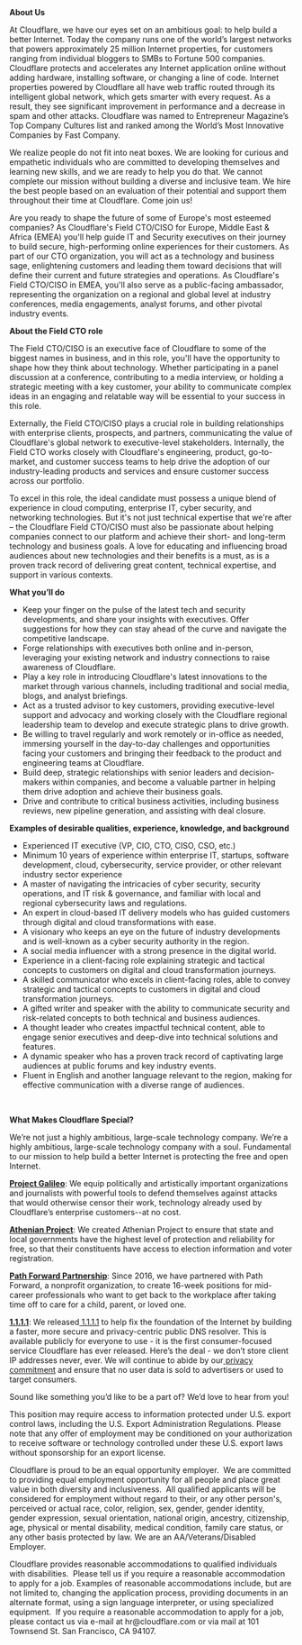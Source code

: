 <div class="content-intro">
	<div><strong>About Us</strong></div>
	<div>
		<p><span style="font-weight: 400;">At Cloudflare, we have our eyes set on an ambitious goal: to help build a better Internet. Today the company runs one of the world’s largest networks that powers approximately 25 million Internet properties, for customers ranging from individual bloggers to SMBs to Fortune 500 companies. Cloudflare protects and accelerates any Internet application online without adding hardware, installing software, or changing a line of code. Internet properties powered by Cloudflare all have web traffic routed through its intelligent global network, which gets smarter with every request. As a result, they see significant improvement in performance and a decrease in spam and other attacks. Cloudflare was named to Entrepreneur Magazine’s Top Company Cultures list and ranked among the World’s Most Innovative Companies by Fast Company.</span><span style="font-weight: 400;">&nbsp;</span></p>
		<p><span style="font-weight: 400;">We realize people do not fit into neat boxes. We are looking for curious and empathetic individuals who are committed to developing themselves and learning new skills, and we are ready to help you do that. We cannot complete our mission without building a diverse and inclusive team. We hire the best people based on an evaluation of their potential and support them throughout their time at Cloudflare. Come join us!&nbsp;</span></p>
	</div>
</div>
<p>Are you ready to shape the future of some of Europe's most esteemed companies? As Cloudflare's Field CTO/CISO for Europe, Middle East &amp; Africa (EMEA) you'll help guide IT and Security executives on their journey to build secure, high-performing online experiences for their customers. As part of our CTO organization, you will act as a technology and business sage, enlightening customers and leading them toward decisions that will define their current and future strategies and operations. As Cloudflare's Field CTO/CISO in EMEA, you'll also serve as a public-facing ambassador, representing the organization on a regional and global level at industry conferences, media engagements, analyst forums, and other pivotal industry events.</p>
<p><strong>About the Field CTO role</strong></p>
<p>The Field CTO/CISO is an executive face of Cloudflare to some of the biggest names in business, and in this role, you'll have the opportunity to shape how they think about technology. Whether participating in a panel discussion at a conference, contributing to a media interview, or holding a strategic meeting with a key customer, your ability to communicate complex ideas in an engaging and relatable way will be essential to your success in this role.</p>
<p>Externally, the Field CTO/CISO plays a crucial role in building relationships with enterprise clients, prospects, and partners, communicating the value of Cloudflare's global network to executive-level stakeholders. Internally, the Field CTO works closely with Cloudflare's engineering, product, go-to-market, and customer success teams to help drive the adoption of our industry-leading products and services and ensure customer success across our portfolio.</p>
<p>To excel in this role, the ideal candidate must possess a unique blend of experience in cloud computing, enterprise IT, cyber security, and networking technologies. But it's not just technical expertise that we're after – the Cloudflare Field CTO/CISO must also be passionate about helping companies connect to our platform and achieve their short- and long-term technology and business goals. A love for educating and influencing broad audiences about new technologies and their benefits is a must, as is a proven track record of delivering great content, technical expertise, and support in various contexts.</p>
<p><strong>What you’ll do</strong></p>
<ul>
	<li>Keep your finger on the pulse of the latest tech and security developments, and share your insights with executives. Offer suggestions for how they can stay ahead of the curve and navigate the competitive landscape.</li>
	<li>Forge relationships with executives both online and in-person, leveraging your existing network and industry connections to raise awareness of Cloudflare.</li>
	<li>Play a key role in introducing Cloudflare's latest innovations to the market through various channels, including traditional and social media, blogs, and analyst briefings.</li>
	<li>Act as a trusted advisor to key customers, providing executive-level support and advocacy and working closely with the Cloudflare regional leadership team to develop and execute strategic plans to drive growth.</li>
	<li>Be willing to travel regularly and work remotely or in-office as needed, immersing yourself in the day-to-day challenges and opportunities facing your customers and bringing their feedback to the product and engineering teams at Cloudflare.</li>
	<li>Build deep, strategic relationships with senior leaders and decision-makers within companies, and become a valuable partner in helping them drive adoption and achieve their business goals.</li>
	<li>Drive and contribute to critical business activities, including business reviews, new pipeline generation, and assisting with deal closure.</li>
</ul>
<p><strong>Examples of desirable qualities, experience, knowledge, and background</strong></p>
<ul>
	<li>Experienced IT executive (VP, CIO, CTO, CISO, CSO, etc.)</li>
	<li>Minimum 10 years of experience within enterprise IT, startups, software development, cloud, cybersecurity, service provider, or other relevant industry sector experience</li>
	<li>A master of navigating the intricacies of cyber security, security operations, and IT risk &amp; governance, and familiar with local and regional cybersecurity laws and regulations.</li>
	<li>An expert in cloud-based IT delivery models who has guided customers through digital and cloud transformations with ease.</li>
	<li>A visionary who keeps an eye on the future of industry developments and is well-known as a cyber security authority in the region.</li>
	<li>A social media influencer with a strong presence in the digital world.</li>
	<li>Experience in a client-facing role explaining strategic and tactical concepts to customers on digital and cloud transformation journeys.</li>
	<li>A skilled communicator who excels in client-facing roles, able to convey strategic and tactical concepts to customers in digital and cloud transformation journeys.</li>
	<li>A gifted writer and speaker with the ability to communicate security and risk-related concepts to both technical and business audiences.</li>
	<li>A thought leader who creates impactful technical content, able to engage senior executives and deep-dive into technical solutions and features.</li>
	<li>A dynamic speaker who has a proven track record of captivating large audiences at public forums and key industry events.</li>
	<li>Fluent in English and another language relevant to the region, making for effective communication with a diverse range of audiences.</li>
</ul>
<p>&nbsp;</p>
<div class="content-conclusion">
	<p><strong>What Makes Cloudflare Special?</strong></p>
	<p><span style="font-weight: 400;">We’re not just a highly ambitious, large-scale technology company. We’re a highly ambitious, large-scale technology company with a soul. Fundamental to our mission to help build a better Internet is protecting the free and open Internet.</span></p>
	<p><a href="https://blog.cloudflare.com/protecting-free-expression-online/"><strong>Project Galileo</strong></a><span style="font-weight: 400;">: We equip politically and artistically important organizations and journalists with powerful tools to defend themselves against attacks that would otherwise censor their work, technology already used by Cloudflare’s enterprise customers--at no cost.</span></p>
	<p><strong><a href="https://www.cloudflare.com/athenian/">Athenian Project</a></strong><span style="font-weight: 400;">: We created Athenian Project to ensure that state and local governments have the highest level of protection and reliability for free, so that their constituents have access to election information and voter registration.</span></p>
	<p><a href="https://blog.cloudflare.com/tag/path-forward/"><strong>Path Forward Partnership</strong></a><span style="font-weight: 400;">: Since 2016, we have partnered with Path Forward, a nonprofit organization, to create 16-week positions for mid-career professionals who want to get back to the workplace after taking time off to care for a child, parent, or loved one.</span></p>
	<p><a href="https://1.1.1.1/"><strong>1.1.1.1</strong></a><span style="font-weight: 400;">: We released</span><a href="https://1.1.1.1/"> <span style="font-weight: 400;">1.1.1.1</span></a><span style="font-weight: 400;"> to help fix the foundation of the Internet by building a faster, more secure and privacy-centric public DNS resolver. This is available publicly for everyone to use - it is the first consumer-focused service Cloudflare has ever released. Here’s the deal - we don’t store client IP addresses never, ever. We will continue to abide by our</span><a href="https://developers.cloudflare.com/1.1.1.1/privacy/public-dns-resolver"> privacy commitment</a><span style="font-weight: 400;"> and ensure that no user data is sold to advertisers or used to target consumers.</span></p>
	<p><span style="font-weight: 400;">Sound like something you’d like to be a part of? We’d love to hear from you!</span></p>
	<p><span style="font-weight: 400;">This position may require access to information protected under U.S. export control laws, including the U.S. Export Administration Regulations. Please note that any offer of employment may be conditioned on your authorization to receive software or technology controlled under these U.S. export laws without sponsorship for an export license.</span></p>
	<p><span style="font-weight: 400;">Cloudflare is proud to be an equal opportunity employer. &nbsp;We are committed to providing equal employment opportunity for all people and place great value in both diversity and inclusiveness. &nbsp;All qualified applicants will be considered for employment without regard to their, or any other person's, perceived or actual</span> <span style="font-weight: 400;">race, color, religion, sex, gender, gender identity, gender expression, sexual orientation, national origin, ancestry, citizenship, age, physical or mental disability, medical condition, family care status, or any other basis protected by law. </span><span style="font-weight: 400;">We are an AA/Veterans/Disabled Employer.</span></p>
	<p><span style="font-weight: 400;">Cloudflare provides reasonable accommodations to qualified individuals with disabilities. &nbsp;Please tell us if you require a reasonable accommodation to apply for a job. Examples of reasonable accommodations include, but are not limited to, changing the application process, providing documents in an alternate format, using a sign language interpreter, or using specialized equipment. &nbsp;If you require a reasonable accommodation to apply for a job, please contact us via e-mail at </span><span style="font-weight: 400;">hr@cloudflare.com</span><span style="font-weight: 400;"> or via mail at 101 Townsend St. San Francisco, CA 94107.</span></p>
</div>